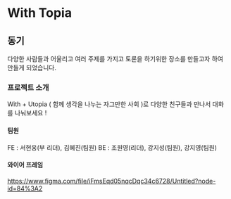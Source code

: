 # With Topia

## 동기
다양한 사람들과 어울리고 여러 주제를 가지고 토론을 하기위한 장소를 만들고자 하여 만들게 되었습니다.

### 프로젝트 소개
With + Utopia ( 함께 생각을 나누는 자그만한 사회 )로 다양한 친구들과 만나서 대화를 나눠보세요 !


#### 팀원 
FE : 서현웅(부 리더), 김혜진(팀원)
BE : 조원영(리더), 강지성(팀원), 강지영(팀원)

#### 와이어 프레임
https://www.figma.com/file/iFmsEqd05nqcDqc34c6728/Untitled?node-id=84%3A2

